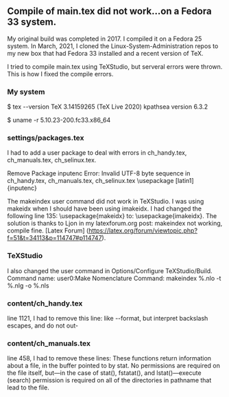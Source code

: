 ## Compile of main.tex did not work...on a Fedora 33 system.

My original build was completed in 2017. I compiled it on a Fedora 25 system.
In March, 2021, I cloned the Linux-System-Administration repos to my new box
that had Fedora 33 installed and a recent version of TeX.

I tried to compile main.tex using TeXStudio, but serveral errors were thrown. This is how
I fixed the compile errors.

### My system
$ tex --version
TeX 3.14159265 (TeX Live 2020)
kpathsea version 6.3.2

$ uname -r
5.10.23-200.fc33.x86_64

### settings/packages.tex

I had to add a user package to deal with errors in ch_handy.tex,
ch_manuals.tex, ch_selinux.tex.

Remove Package inputenc Error: Invalid UTF-8 byte sequence in ch_handy.tex,
ch_manuals.tex, ch_selinux.tex
\usepackage [latin1]{inputenc}

The makeindex user command did not work in TeXStudio. I was using makeidx when
I should have been using imakeidx. I had changed the following line 135:
\usepackage{makeidx}
to: \usepackage{imakeidx}.
The solution is thanks to Ljon in my latexforum.org post: makeindex not
working, compile fine. [Latex Forum]
(https://latex.org/forum/viewtopic.php?f=51&t=34113&p=114747#p114747).

### TeXStudio
I also changed the user command in Options/Configure TeXStudio/Build.
Command name: user0:Make Nomenclature
Command: makeindex %.nlo -t %.nlg -o %.nls 

### content/ch_handy.tex
line 1121, I had to remove this line: 
 like  --format, but interpret backslash escapes, and do not out‐

### content/ch_manuals.tex
line 458, I had to remove these lines:
 These  functions  return  information  about  a file, in the buffer pointed to
by stat.  No permissions are required on the file itself, but—in the case of
stat(), fstatat(), and lstat()—execute (search)  permission is required on all
of the directories in pathname that lead to the file.
